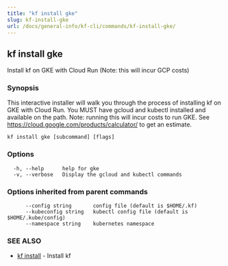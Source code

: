 ```yaml
---
title: "kf install gke"
slug: kf-install-gke
url: /docs/general-info/kf-cli/commands/kf-install-gke/
---
```

## kf install gke

Install kf on GKE with Cloud Run (Note: this will incur GCP costs)

### Synopsis


This interactive installer will walk you through the process of installing kf
on GKE with Cloud Run. You MUST have gcloud and kubectl installed and
available on the path. Note: running this will incur costs to run GKE. See
https://cloud.google.com/products/calculator/ to get an estimate.

```
kf install gke [subcommand] [flags]
```

### Options

```
  -h, --help      help for gke
  -v, --verbose   Display the gcloud and kubectl commands
```

### Options inherited from parent commands

```
      --config string       config file (default is $HOME/.kf)
      --kubeconfig string   kubectl config file (default is $HOME/.kube/config)
      --namespace string    kubernetes namespace
```

### SEE ALSO

* [kf install](/docs/general-info/kf-cli/commands/kf-install/)	 - Install kf


